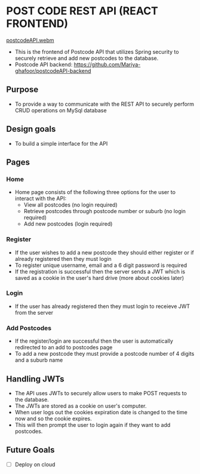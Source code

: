 # POST CODE REST API (REACT FRONTEND)
[postcodeAPI.webm](https://github.com/Mariya-ghafoor/postcodeAPI-frontend/assets/126770566/8277f2ff-639a-46de-aa44-9ee08f43a611)

- This is the frontend of Postcode API that utilizes Spring security to securely retrieve and add new postcodes to the database.
- Postcode API backend: https://github.com/Mariya-ghafoor/postcodeAPI-backend

## Purpose

- To provide a way to communicate with the REST API to securely perform CRUD operations on MySql database

## Design goals

- To build a simple interface for the API

## Pages

### Home

- Home page consists of the following three options for the user to interact with the API:
  - View all postcodes (no login required)
  - Retrieve postcodes through postcode number or suburb (no login required)
  - Add new postcodes (login required)

### Register

- If the user wishes to add a new postcode they should either register or if already registered then they must login
- To register unique username, email and a 6 digit password is required
- If the registration is successful then the server sends a JWT which is saved as a cookie in the user's hard drive (more about cookies later)

### Login

- If the user has already registered then they must login to receieve JWT from the server

### Add Postcodes

- If the register/login are successful then the user is automatically redirected to an add to postcodes page
- To add a new postcode they must provide a postcode number of 4 digits and a suburb name

## Handling JWTs

- The API uses JWTs to securely allow users to make POST requests to the database.
- The JWTs are stored as a cookie on user's computer.
- When user logs out the cookies expiration date is changed to the time now and so the cookie expires.
- This will then prompt the user to login again if they want to add postcodes.

## Future Goals

- [ ] Deploy on cloud
